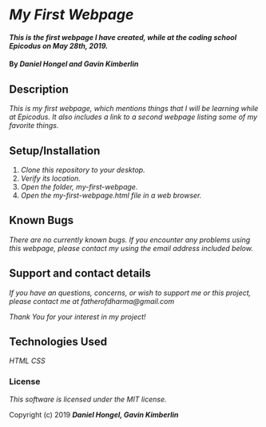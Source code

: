 # _My First Webpage_

#### _This is the first webpage I have created, while at the coding school Epicodus on May 28th, 2019._

#### By _**Daniel Hongel and Gavin Kimberlin**_

## Description

_This is my first webpage, which mentions things that I will be learning while at Epicodus. It also includes a link to a second webpage listing some of my favorite things._

## Setup/Installation

1. _Clone this repository to your desktop._
2. _Verify its location._
3. _Open the folder, my-first-webpage._
4. _Open the my-first-webpage.html file in a web browser._

## Known Bugs

_There are no currently known bugs. If you encounter any problems using this webpage, please contact my using the email address included below._

## Support and contact details

_If you have an questions, concerns, or wish to support me or this project, please contact me at fatherofdharma@gmail.com_

_Thank You for your interest in my project!_

## Technologies Used

_HTML_
_CSS_

### License

*This software is licensed under the MIT license.*

Copyright (c) 2019 **_Daniel Hongel, Gavin Kimberlin_**
